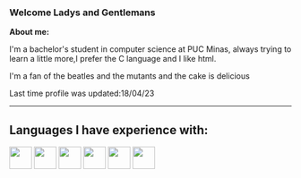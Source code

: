 ###  Welcome Ladys and Gentlemans

__About me:__


I'm a bachelor's student in computer science at PUC Minas, always trying to learn a little more,I prefer the C language and I like html.




I'm a fan of the beatles and the mutants and the cake is delicious

Last time profile was updated:18/04/23
_____________________________________________________________________________________________________________________________________________________________________

<h2>Languages I have experience with:</h2>

<div class="icon" style="display:inline; @media (min-width: 769px) {
.icon img {
display: inline
} ">
<img style="width:40px; height:40px" src="https://cdn.jsdelivr.net/gh/devicons/devicon/icons/c/c-plain.svg" />
<img style="width:40px; height:40px" src="https://cdn.jsdelivr.net/gh/devicons/devicon/icons/java/java-plain.svg" />
<img style="width:40px; height:40px" src="https://cdn.jsdelivr.net/gh/devicons/devicon/icons/html5/html5-plain.svg" />
<img style="width:40px; height:40px" src="https://cdn.jsdelivr.net/gh/devicons/devicon/icons/css3/css3-plain.svg" />
<img style="width:40px; height:40px" src="https://cdn.jsdelivr.net/gh/devicons/devicon/icons/javascript/javascript-plain.svg" />
<img style="width:40px; height:40px" src="https://cdn.jsdelivr.net/gh/devicons/devicon/icons/bootstrap/bootstrap-plain.svg" />


</div>
